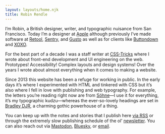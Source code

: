 ```yaml
---
layout: layouts/home.njk
title: Robin Rendle
---
```


<p class="intro">I’m Robin, a British designer, writer, and typographic nuisance from San Francisco. Today I’m a designer at <a href="https://apple.com">Apple</a> although previously I’ve made software at <a href="https://retool.com">Retool</a>, <a href="https://sentry.io">Sentry</a>, and <a href="https://gusto.com">Gusto</a> as well as for clients like <a href="https://buttondown.email">Buttondown</a> and <a href="https://xoxofest.com">XOXO</a>.</p>

For the best part of a decade I was a staff writer at [CSS-Tricks](https://css-tricks.com/) where I wrote about front-end development and UI engineering on the web. Prototypes! Accessibility! Complex layouts and design systems! Over the years I wrote about almost everything when it comes to making a website.

Since 2013 this website has been a refuge for working in public. In the early days it’s where I experimented with HTML and tinkered with CSS but it’s also where I fell in love with publishing and web typography. For example, the letters you’re reading right now are from [Söhne](https://klim.co.nz/collections/soehne/)—I use it for everything, it’s my typographic kudzu—whereas the ever-so-lovely headings are set in [Bradley DJR](https://djr.com/notes/bradley-djr-font-of-the-month/), a charming gothic powerhouse of a thing.

You can keep up with the notes and stories that I publish here [via RSS](/feed.xml) or through the extremely slow publishing schedule of the ol’ [newsletter](/newsletter/). You can also reach out via [Mastodon](https://sfba.social/@fonts), [Bluesky](https://bsky.app/profile/robinrendle.bsky.social), or <a href="mailto:robinjrendle@gmail.com?subject=Why%20Must%20You%20Disturb%20My%20Slumber">email</a>.
